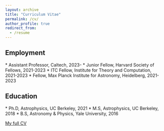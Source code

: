 ```yaml
---
layout: archive
title: "Curriculum Vitae"
permalink: /cv/
author_profile: true
redirect_from:
  - /resume
---
```


<h2>Employment</h2>  
* Assistant Professor, Caltech, 2023-
* Junior Fellow, Harvard Society of Fellows, 2021-2023
* ITC Fellow, Institute for Theory and Computation, 2021-2023
* Fellow, Max Planck Institute for Astronomy, Heidelberg, 2021-2023


<h2>Education</h2>  
* Ph.D, Astrophysics, UC Berkeley, 2021 
* M.S, Astrophysics, UC Berkeley, 2018
* B.S, Astronomy & Physics, Yale University, 2016

<span style="color:#5DADE2">[My full CV](https://kareemelbadry.github.io/files/El_Badry_Kareem_CV.pdf)</span>



